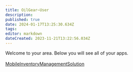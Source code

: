 ```yaml
---
title: OilGear~User
description: 
published: true
date: 2024-01-17T13:25:30.634Z
tags: 
editor: markdown
dateCreated: 2023-11-21T13:22:56.034Z
---
```


Welcome to your area. Below you will see all of your apps.<br><br>[MobileInventoryManagementSolution](/Apps/MIMS/MobileInventoryManagementSolution)<br>